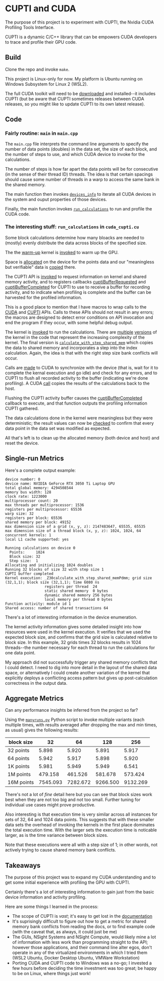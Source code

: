 # CUPTI and CUDA

The purpose of this project is to experiment with CUPTI, the Nvidia CUDA Profiling Tools Interface.

CUPTI is a dynamic C/C++ library that can be empowers CUDA developers to trace and profile their GPU code.

## Build

Clone the repo and invoke `make`.

This project is Linux-only for now. My platform is Ubuntu running on Windows Subsystem for Linux 2 (WSL2).

The full CUDA toolkit will need to be [downloaded](https://developer.nvidia.com/cuda-toolkit) and installed--it includes CUPTI (but be aware that CUPTI sometimes releases between CUDA releases, so you might like to update CUPTI to its own latest release).

## Code

### Fairly routine: `main` in `main.cpp`

The `main.cpp` file interprets the command line arguments to specify the number of data points (doubles) in the data set, the size of each block, and the number of steps to use, and which CUDA device to invoke for the calculations.

The number of steps is how far apart the data points will be for consecutive (in the sense of their thread ID) threads. The idea is that certain spacings should cause some number of threads in a warp to access the same bank in the shared memory.

The main function then invokes [`devices_info`](https://github.com/dinochiti/cupti-cpp/blob/main/src/cuda_cupti.cu#L170) to iterate all CUDA devices in the system and ouput properties of those devices.

Finally, the main function invokes [`run_calculations`](https://github.com/dinochiti/cupti-cpp/blob/main/src/cuda_cupti.cu#L212) to run and profile the CUDA code.

### The interesting stuff: `run_calculations` in `cuda_cupti.cu`

Some block calculations determine how many bloacks are needed to (mostly) evenly distribute the data across blocks of the specified size.

The the [warm-up](https://github.com/dinochiti/cupti-cpp/blob/main/src/cuda_cupti.cu#L85) kernel is [invoked](https://github.com/dinochiti/cupti-cpp/blob/main/src/cuda_cupti.cu#L228) to warm up the GPU.

Space is [allocated](https://github.com/dinochiti/cupti-cpp/blob/main/src/cuda_cupti.cu#L231) on the device for the points data and our "meaningless but verifiable" data is [copied](https://github.com/dinochiti/cupti-cpp/blob/main/src/cuda_cupti.cu#L232) there.

The CUPTI API is [invoked](https://github.com/dinochiti/cupti-cpp/blob/main/src/cuda_cupti.cu#L234) to request information on kernel and shared memory activity, and to registers callbacks [cuptiBufferRequested](https://github.com/dinochiti/cupti-cpp/blob/main/src/cuda_cupti.cu#L29) and [cuptiBufferCompleted](https://github.com/dinochiti/cupti-cpp/blob/main/src/cuda_cupti.cu#L40) for CUPTI to use to receive a buffer for recording activity, and to indicate when profiling is complete and the buffer can be harvested for the profiled information.

This is a good place to mention that I have macros to wrap calls to the [CUDA](https://github.com/dinochiti/cupti-cpp/blob/main/src/cuda_cupti.cu#L9) and [CUPTI](https://github.com/dinochiti/cupti-cpp/blob/main/src/cuda_cupti.cu#L18) APIs. Calls to these APIs should not result in any errors; the macros are designed to detect error conditions on API invocation and end the program if they occur, with some helpful debug output.

The kernel is [invoked](https://github.com/dinochiti/cupti-cpp/blob/main/src/cuda_cupti.cu#L242) to run the calculations. There are [multiple](https://github.com/dinochiti/cupti-cpp/blob/main/src/cuda_cupti.cu#L95) [versions](https://github.com/dinochiti/cupti-cpp/blob/main/src/cuda_cupti.cu#L106) of the kernel in the code that represent the increasing complexity of the kernel. The final version is [`calculate_with_step_shared_mem`](https://github.com/dinochiti/cupti-cpp/blob/main/src/cuda_cupti.cu#L118) which copies the data to shared memory and incorporates a step into the index calculation. Again, the idea is that with the right step size bank conflicts will occur.

Calls are [made](https://github.com/dinochiti/cupti-cpp/blob/main/src/cuda_cupti.cu#L244) to CUDA to synchronize with the device (that is, wait for it to complete the kernal execution and go idle) and check for any errors, and to CUPTI to flush all recorded activity to the buffer (indicating we're done profiling). A CUDA [call](https://github.com/dinochiti/cupti-cpp/blob/main/src/cuda_cupti.cu#L249) copies the results of the calculations back to the host.

Flushing the CUPTI activity buffer causes the [cuptiBufferCompleted](https://github.com/dinochiti/cupti-cpp/blob/main/src/cuda_cupti.cu#L40) callback to execute, and that function outputs the profiling information CUPTI gathered.

The data calculations done in the kernel were meaningless but they were deterministic; the result values can now be [checked](https://github.com/dinochiti/cupti-cpp/blob/main/src/cuda_cupti.cu#L253) to confirm that every data point in the data set was modified as expected.

All that's left is to clean up the allocated memory (both device and host) and reset the device.

## Single-run Metrics

Here's a complete output example:

```
device number: 0
device name: NVIDIA GeForce RTX 3050 Ti Laptop GPU
total global memory: 4294508544
memory bus width: 128
clock rate: 1223000
multiprocessor count: 20
max threads per multiprocessor: 1536
registers per multiprocessor: 65536
warp size: 32
registers per block: 65536
shared memory per block: 49152
max dimension size of a grid (x, y, z): 2147483647, 65535, 65535
max dimension size of a thread block (x, y, z): 1024, 1024, 64
concurrent kernels: 1
local L1 cache supported: yes

Running calculations on device 0
  Points:     1024
  Block size: 32
  Step size:  1
Allocating and initializing 1024 doubles
Running 32 blocks of size 32 with step size 1
CUPTI buffer completed
Kernel execution: _Z30calculate_with_step_shared_memPdmm; grid size (32,1,1); block size (32,1,1); time 6080 ns
                  registers per thread  24
                  static shared memory  0 bytes
                  dynamic shared memory 256 bytes
                  local memory per thread 0 bytes
Function activity: module id 1
Shared access: number of shared transactions 64
```

There's a lot of interesting information in the device enumeration.

The kernel activity information gives some detailed insight into how resources were used in the kernel execution. It verifies that we used the expected block size, and confirms that the grid size is calculated relative to block size. In this example, 32 grids times 32 blocks results in 1024 threads--the number necessary for each thread to run the calculations for one data point.

My approach did not successfully trigger any shared memory conflicts that I could detect. I need to dig into more detail in the layout of the shared data space, or alternatively I could create another variation of the kernel that explicitly deploys a conflicting access pattern but gives up post-calculation correctness in the output data.

## Aggregate Metrics

Can any performance insights be inferred from the project so far?

Using the [`manyruns.py`](manyruns.py) Python script to invoke multiple variants (each multiple times, with results averaged after dropping the max and min times, as usual) gives the following results:

| block size  | 32       | 64       | 128      | 256      |
|-------------|----------|----------|----------|----------|
| 32 points   | 5.898    | 5.920    | 5.891    | 5.917    |
| 64  points  | 5.942    | 5.917    | 5.898    | 5.920    |
| 1K  points  | 5.981    | 5.949    | 5.949    | 6.541    |
| 1M  points  | 479.158  | 461.526  | 581.678  | 573.424  |
| 16M  points | 7545.093 | 7282.672 | 9266.500 | 9132.269 |

There's not a lot of *fine* detail here but you can see that block sizes work best when they are not too big and not too small. Further tuning for individual use cases might prove productive.

Also interesting is that execution time is very similar across all instances for sets of 32, 64 and 1024 data points. This suggests that with these smaller data sets the overhead of invoking the kernels in the first place dominates the total execution time. With the larger sets the execution time is noticable larger, as is the time variance between block sizes.

Note that these executions were all with a step size of 1; in other words, not actively trying to cause shared memory bank conflicts.

## Takeaways

The purpose of this project was to expand my CUDA understanding and to get some initial experience with profiling the GPU with CUPTI.

Certainly there's a lot of interesting information to gain just from the basic device information and activity profiling.

Here are some things I learned in the process:
* The scope of CUPTI is *vast*; it's easy to get lost in the [documentation](https://docs.nvidia.com/cupti/)
* It's suprisingly difficult to figure out how to get a metric for shared memory bank conflicts from reading the docs, or to find example code (with the caveat that, as always, it could just be me)
* The GUIs, NSight Systems and NSight Compute, would likely mine a lot of information with less work than programming straight to the API; however those applications, and their command line alter egos, don't operate in any of the virtualized environments in which I tried them (WSL2 Ubuntu, Docker Desktop Ubuntu, VMWare Workstation)
* Porting CUDA and CUPTI code to Windows was a no-go; I invested a few hours before deciding the time investment was too great; be happy to be on Linux, where things just work!

